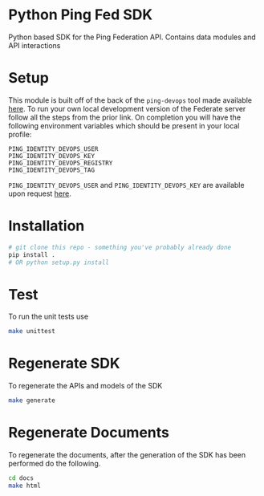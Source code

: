 # Python Ping Fed SDK

Python based SDK for the Ping Federation API.
Contains data modules and API interactions


# Setup

This module is built off of the back of the `ping-devops` tool made available [here](https://pingidentity-devops.gitbook.io/devops/getstarted). To run your own local development version of the Federate server follow all the steps from the prior link. On completion you will have the following environment variables which should be present in your local profile:

```
PING_IDENTITY_DEVOPS_USER
PING_IDENTITY_DEVOPS_KEY
PING_IDENTITY_DEVOPS_REGISTRY
PING_IDENTITY_DEVOPS_TAG
```

`PING_IDENTITY_DEVOPS_USER` and `PING_IDENTITY_DEVOPS_KEY` are available upon request [here](https://bit.ly/ping-devops-request).


# Installation

```bash
# git clone this repo - something you've probably already done
pip install .
# OR python setup.py install
```


# Test

To run the unit tests use

```bash
make unittest
```


# Regenerate SDK

To regenerate the APIs and models of the SDK

```bash
make generate
```


# Regenerate Documents

To regenerate the documents, after the generation of the SDK has been performed do the following.

```bash
cd docs
make html
```
